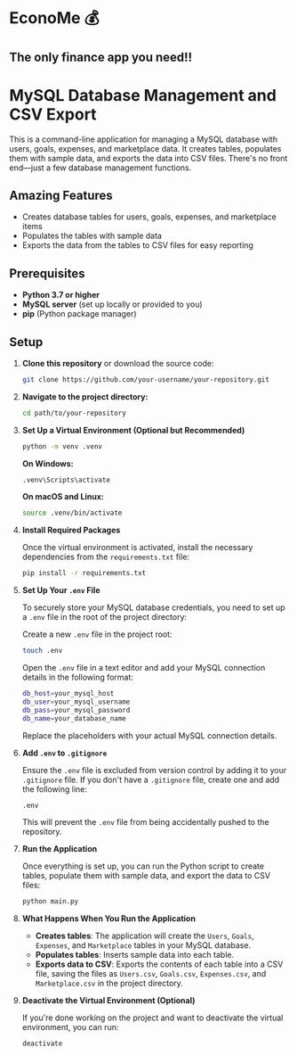 # EconoMe 💰
## The only finance app you need!!

# MySQL Database Management and CSV Export

This is a command-line application for managing a MySQL database with users, goals, expenses, and marketplace data. It creates tables, populates them with sample data, and exports the data into CSV files. There's no front end—just a few database management functions.

## Amazing Features

- Creates database tables for users, goals, expenses, and marketplace items
- Populates the tables with sample data
- Exports the data from the tables to CSV files for easy reporting

## Prerequisites

- **Python 3.7 or higher**
- **MySQL server** (set up locally or provided to you)
- **pip** (Python package manager)

## Setup

1. **Clone this repository** or download the source code:

   ```bash
   git clone https://github.com/your-username/your-repository.git
   ```

2. **Navigate to the project directory:**

    ```bash
    cd path/to/your-repository
    ```

3. **Set Up a Virtual Environment (Optional but Recommended)**

    ```bash
    python -m venv .venv
    ```

    **On Windows:**

    ```bash
    .venv\Scripts\activate
    ```

    **On macOS and Linux:**

    ```bash
    source .venv/bin/activate
    ```

4. **Install Required Packages**

    Once the virtual environment is activated, install the necessary dependencies from the `requirements.txt` file:

    ```bash
    pip install -r requirements.txt
    ```

5. **Set Up Your `.env` File**

    To securely store your MySQL database credentials, you need to set up a `.env` file in the root of the project directory:

    Create a new `.env` file in the project root:

    ```bash
    touch .env
    ```

    Open the `.env` file in a text editor and add your MySQL connection details in the following format:

    ```bash
    db_host=your_mysql_host
    db_user=your_mysql_username
    db_pass=your_mysql_password
    db_name=your_database_name
    ```

    Replace the placeholders with your actual MySQL connection details.


6. **Add `.env` to `.gitignore`**

    Ensure the `.env` file is excluded from version control by adding it to your `.gitignore` file. If you don't have a `.gitignore` file, create one and add the following line:

    ```bash
    .env
    ```

    This will prevent the `.env` file from being accidentally pushed to the repository.

7. **Run the Application**

    Once everything is set up, you can run the Python script to create tables, populate them with sample data, and export the data to CSV files:

    ```bash
    python main.py
    ```

8. **What Happens When You Run the Application**

    - **Creates tables**: The application will create the `Users`, `Goals`, `Expenses`, and `Marketplace` tables in your MySQL database.
    - **Populates tables**: Inserts sample data into each table.
    - **Exports data to CSV**: Exports the contents of each table into a CSV file, saving the files as `Users.csv`, `Goals.csv`, `Expenses.csv`, and `Marketplace.csv` in the project directory.

9. **Deactivate the Virtual Environment (Optional)**

    If you're done working on the project and want to deactivate the virtual environment, you can run:

    ```bash
    deactivate
    ```




